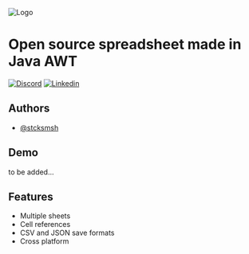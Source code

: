 
![Logo](./bin/icons/logo.ico)
# Open source spreadsheet made in Java AWT
[![Discord](https://img.shields.io/badge/Discord-stcksmsh-blue.svg)](https://discord.com/users/178785875159678977)
[![Linkedin](https://img.shields.io/badge/Linkedin-profile-blue.svg)](https://www.linkedin.com/in/kostavukicevic/)
## Authors

- [@stcksmsh](https://www.github.com/stcksmsh)
## Demo
to be added...
## Features

- Multiple sheets
- Cell references
- CSV and JSON save formats
- Cross platform
